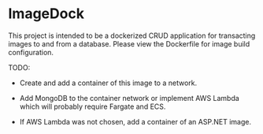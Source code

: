 # ImageDock

This project is intended to be a dockerized CRUD application for transacting images to and from a database. Please view the Dockerfile for image build configuration.



TODO:

- Create and add a container of this image to a network. 

- Add MongoDB to the container network or implement AWS Lambda which will probably require Fargate and ECS.

- If AWS Lambda was not chosen, add a container of an ASP.NET image.


